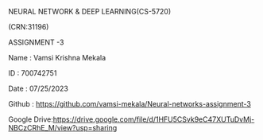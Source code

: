 NEURAL NETWORK & DEEP LEARNING(CS-5720)

(CRN:31196)

ASSIGNMENT -3

Name            : Vamsi Krishna Mekala

ID                  : 700742751

Date              : 07/25/2023

Github           : https://github.com/vamsi-mekala/Neural-networks-assignment-3 

Google Drive:https://drive.google.com/file/d/1HFU5CSvk9eC47XUTuDvMj-NBCzCRhE_M/view?usp=sharing


